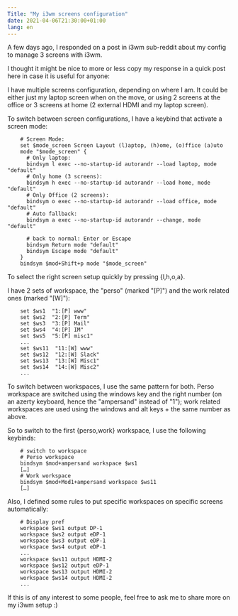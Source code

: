 ```yaml
---
Title: "My i3wm screens configuration"
date: 2021-04-06T21:30:00+01:00
lang: en
---
```


A few days ago, I responded on a post in i3wm sub-reddit about my config to manage 3 screens with i3wm.

I thought it might be nice to more or less copy my response in a quick post here in case it is useful for anyone:

I have multiple screens configuration, depending on where I am. It could be either just my laptop screen when on the move, or using 2 screens at the office or 3 screens at home (2 external HDMI and my laptop screen).

To switch between screen configurations, I have a keybind that activate a screen mode:

```config
    # Screen Mode:
    set $mode_screen Screen Layout (l)aptop, (h)ome, (o)ffice (a)uto
    mode "$mode_screen" {
      # Only laptop:
      bindsym l exec --no-startup-id autorandr --load laptop, mode "default"
      # Only home (3 screens):
      bindsym h exec --no-startup-id autorandr --load home, mode "default"
      # Only Office (2 screens):
      bindsym o exec --no-startup-id autorandr --load office, mode "default"
      # Auto fallback:
      bindsym a exec --no-startup-id autorandr --change, mode "default"

      # back to normal: Enter or Escape
      bindsym Return mode "default"
      bindsym Escape mode "default"
    }
    bindsym $mod+Shift+p mode "$mode_screen"
```

To select the right screen setup quickly by pressing {l,h,o,a}.

I have 2 sets of workspace, the "perso" (marked "[P]") and the work related ones (marked "[W]"):

```config
    set $ws1  "1:[P] www"
    set $ws2  "2:[P] Term"
    set $ws3  "3:[P] Mail"
    set $ws4  "4:[P] IM"
    set $ws5  "5:[P] misc1"
    ...
    set $ws11  "11:[W] www"
    set $ws12  "12:[W] Slack"
    set $ws13  "13:[W] Misc1"
    set $ws14  "14:[W] Misc2"
    ...
```

To switch between workspaces, I use the same pattern for both. Perso workspace are switched using the windows key and the right number (on an azerty keyboard, hence the "ampersand" instead of "1"); work related workspaces are used using the windows and alt keys + the same number as above.

So to switch to the first {perso,work} workspace, I use the following keybinds:

```
    # switch to workspace
    # Perso workspace
    bindsym $mod+ampersand workspace $ws1
    […]
    # Work workspace
    bindsym $mod+Mod1+ampersand workspace $ws11
    […]
```

Also, I defined some rules to put specific workspaces on specific screens automatically:

```config
    # Display pref
    workspace $ws1 output DP-1
    workspace $ws2 output eDP-1
    workspace $ws3 output eDP-1
    workspace $ws4 output eDP-1
    ...
    workspace $ws11 output HDMI-2
    workspace $ws12 output eDP-1
    workspace $ws13 output HDMI-2
    workspace $ws14 output HDMI-2
    ...
```

If this is of any interest to some people, feel free to ask me to share more on my i3wm setup :)

